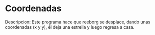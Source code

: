 # Coordenadas
Descripcion: Este programa hace que reeborg se desplace, dando unas coordenadas  (x y y), él deja una estrella y luego regresa a casa.
